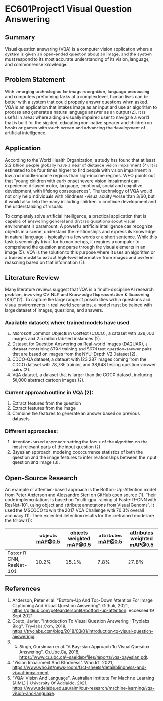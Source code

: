 # EC601Project1 Visual Question Answering
## Summary
Visual question answering (VQA) is a computer vision application where a system is given an open-ended question about an image, and the system must respond to its most accurate understanding of its vision, language, and commonsense knowledge. 

## Problem Statement
With emerging technologies for image recognition, language processing and computers preforming tasks at a complex level, human lives can be better with a system that could properly answer questions when asked. VQA is an application that intakes image as an input and use an algorithm to process and generate a natural language answer as an output (2). It is useful in areas where aiding a visually impaired user to navigate a world that is built for the sighted, educating non-native speaker and children on books or games with touch screen and advancing the development of artificial intelligence. 

## Application

According to the World Health Organization, a study has found that at least 2.2 billion people globally have a near of distance vision impairment (4). It is estimated to be four times higher to find people with vision impairment in low and middle-income regions than high-income regions. WHO points out that "young children with early onset severe vision impairment can experience delayed motor, language, emotional, social and cognitive development, with lifelong consequences". The technology of VQA would not only help individuals with blindness -visual acuity worse than 3/60, but it would also help the many including children to continue development and the understanding of visuals. 

To completely solve artificial intelligence, a practical application that is capable of answering general and diverse questions about visual environment is paramount. A powerful artificial intelligence can recognize objects in a scene, understand the relationships and express its knowledge in natural language - typically in a few words or a short sentence. While this task is seemingly trivial for human beings, it requires a computer to comprehend the question and parse through the visual elements in an image (5). VQA is the solution to this purpose where it uses an algorithm or a trained model to extract high-level information from images and perform reasoning based on that information (5). 

## Literature Review
Many literature reviews suggest that VQA is a “multi-discipline AI research problem, involving CV, NLP and Knowledge Representation & Reasoning (KR)” (2). To capture the large range of possibilities within questions and visual environments in real world scenarios, a model must be trained with large dataset of images, questions, and answers. 
### Available datasets where trained models have used:
1)	Microsoft Common Objects in Context (COCO), a dataset with 328,000 images and 2.5 million labeled instances (2). 
2)	Dataset for Question Answering on Real-world images (DAQUAR), a dataset containing 6794 training and 5674 test question-answer pairs that are based on images from the NYU-Depth V2 Dataset (2).
3)	COCO-QA dataset, a dataset with 123,287 images coming from the COCO dataset with 78,736 training and 38,948 testing question-answer pairs (2).
4)	VQA dataset, a dataset that is larger than the COCO dataset, including 50,000 abstract cartoon images (2).

### Current approach outline in VQA (2):
1)	Extract features from the question
2)	Extract features from the image
3)	Combine the features to generate an answer based on previous datasets 

### Different approaches:
1)	Attention-based approach: setting the focus of the algorithm on the most relevant parts of the input question
  (2)
2)	Bayesian approach: modeling cooccurrence statistics of both the question and the image features to infer relationships between the input question and image (3).

## Open-Source Research 
An example of attention-based approach is the Bottom-Up-Attention model from Peter Anderson and Alessandro Steri on GitHub open source (1). Their code implementations is based on “multi-gpu training of Faster R-CNN with ResNet-101, using object and attribute annotations from Visual Genome”. It used the MSCOCO to win the 2017 VQA Challenge with 70.3% overall accuracy (1). Their expected detection results for the pretrained model are the follow (1):

|  | objects mAP@0.5 | objects weighted mAP@0.5 | attributes mAP@0.5 | attributes weighted mAP@0.5 |
| --- | --- | --- | --- | --- |
| Faster R-CNN, ResNet-101 | 10.2% | 15.1% | 7.8% | 27.8% |

## References
1) Anderson, Peter et al. "Bottom-Up And Top-Down Attention For Image Captioning And Visual Question Answering". Github, 2021, https://github.com/peteanderson80/bottom-up-attention. Accessed 19 Sept 2021.
2) Couto, Javier. "Introduction To Visual Question Answering | Tryolabs Blog". Tryolabs.Com, 2018, https://tryolabs.com/blog/2018/03/01/introduction-to-visual-question-answering/.
3) 3) Singh, Gursimran et al. "A Bayesian Approach To Visual Question Answering". Cs.Ubc.Ca, 2018, https://www.cs.ubc.ca/~saeidnp/files/reports/vqa-bayesian.pdf.
4)  "Vision Impairment And Blindness". Who.Int, 2021, https://www.who.int/news-room/fact-sheets/detail/blindness-and-visual-impairment.
5) "VQA: Vision And Language". Australian Institute For Machine Learning (AIML) | University Of Adelaide, 2021, https://www.adelaide.edu.au/aiml/our-research/machine-learning/vqa-vision-and-language.

